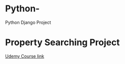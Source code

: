# Python-
Python Django Project
# Property Searching Project
[Udemy Course link](https://cognizant.udemy.com/course/python-django-dev-to-deployment/l)
